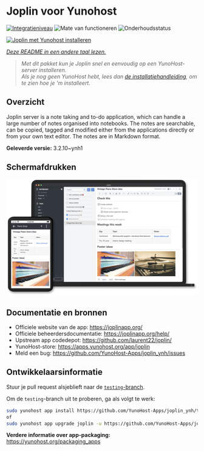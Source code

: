 <!--
NB: Deze README is automatisch gegenereerd door <https://github.com/YunoHost/apps/tree/master/tools/readme_generator>
Hij mag NIET handmatig aangepast worden.
-->

# Joplin voor Yunohost

[![Integratieniveau](https://apps.yunohost.org/badge/integration/joplin)](https://ci-apps.yunohost.org/ci/apps/joplin/)
![Mate van functioneren](https://apps.yunohost.org/badge/state/joplin)
![Onderhoudsstatus](https://apps.yunohost.org/badge/maintained/joplin)

[![Joplin met Yunohost installeren](https://install-app.yunohost.org/install-with-yunohost.svg)](https://install-app.yunohost.org/?app=joplin)

*[Deze README in een andere taal lezen.](./ALL_README.md)*

> *Met dit pakket kun je Joplin snel en eenvoudig op een YunoHost-server installeren.*  
> *Als je nog geen YunoHost hebt, lees dan [de installatiehandleiding](https://yunohost.org/install), om te zien hoe je 'm installeert.*

## Overzicht

Joplin server is a note taking and to-do application, which can handle a large number of notes organised into notebooks. The notes are searchable, can be copied, tagged and modified either from the applications directly or from your own text editor. The notes are in Markdown format.

**Geleverde versie:** 3.2.10~ynh1

## Schermafdrukken

![Schermafdrukken van Joplin](./doc/screenshots/screenshot.png)

## Documentatie en bronnen

- Officiele website van de app: <https://joplinapp.org/>
- Officiele beheerdersdocumentatie: <https://joplinapp.org/help/>
- Upstream app codedepot: <https://github.com/laurent22/joplin/>
- YunoHost-store: <https://apps.yunohost.org/app/joplin>
- Meld een bug: <https://github.com/YunoHost-Apps/joplin_ynh/issues>

## Ontwikkelaarsinformatie

Stuur je pull request alsjeblieft naar de [`testing`-branch](https://github.com/YunoHost-Apps/joplin_ynh/tree/testing).

Om de `testing`-branch uit te proberen, ga als volgt te werk:

```bash
sudo yunohost app install https://github.com/YunoHost-Apps/joplin_ynh/tree/testing --debug
of
sudo yunohost app upgrade joplin -u https://github.com/YunoHost-Apps/joplin_ynh/tree/testing --debug
```

**Verdere informatie over app-packaging:** <https://yunohost.org/packaging_apps>
